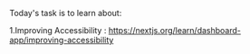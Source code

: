 Today's task is to learn about:

1.Improving Accessibility : https://nextjs.org/learn/dashboard-app/improving-accessibility